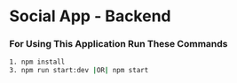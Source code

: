 # Social App - Backend

### For Using This Application Run These Commands

```bash
1. npm install
3. npm run start:dev |OR| npm start
```
